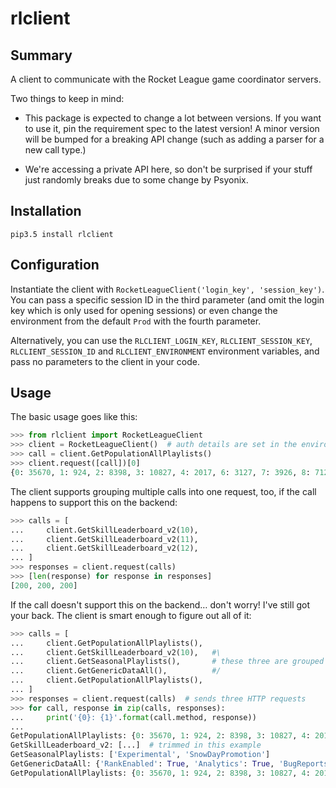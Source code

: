 # rlclient

## Summary

A client to communicate with the Rocket League game coordinator servers.

Two things to keep in mind:

 - This package is expected to change a lot between versions. If you want to use
   it, pin the requirement spec to the latest version! A minor version will be
   bumped for a breaking API change (such as adding a parser for a new call
   type.)

 - We're accessing a private API here, so don't be surprised if your stuff just
   randomly breaks due to some change by Psyonix.

## Installation

```
pip3.5 install rlclient
```

## Configuration

Instantiate the client with `RocketLeagueClient('login_key', 'session_key')`.
You can pass a specific session ID in the third parameter (and omit the login
key which is only used for opening sessions) or even change the environment
from the default `Prod` with the fourth parameter.

Alternatively, you can use the `RLCLIENT_LOGIN_KEY`, `RLCLIENT_SESSION_KEY`,
`RLCLIENT_SESSION_ID` and `RLCLIENT_ENVIRONMENT` environment variables, and pass
no parameters to the client in your code.

## Usage

The basic usage goes like this:

```python
>>> from rlclient import RocketLeagueClient
>>> client = RocketLeagueClient()  # auth details are set in the environment
>>> call = client.GetPopulationAllPlaylists()
>>> client.request([call])[0]
{0: 35670, 1: 924, 2: 8398, 3: 10827, 4: 2017, 6: 3127, 7: 3926, 8: 7123, 9: 2928, 10: 2230, 11: 14718, 12: 2950, 13: 7358, 15: 801, 16: 1629, -2: 3961}
```

The client supports grouping multiple calls into one request, too, if the
call happens to support this on the backend:

```python
>>> calls = [
...     client.GetSkillLeaderboard_v2(10),
...     client.GetSkillLeaderboard_v2(11),
...     client.GetSkillLeaderboard_v2(12),
... ]
>>> responses = client.request(calls)
>>> [len(response) for response in responses]
[200, 200, 200]
```

If the call doesn't support this on the backend… don't worry! I've still got
your back. The client is smart enough to figure out all of it:

```python
>>> calls = [
...     client.GetPopulationAllPlaylists(),
...     client.GetSkillLeaderboard_v2(10),   #\
...     client.GetSeasonalPlaylists(),       # these three are grouped into one HTTP request
...     client.GetGenericDataAll(),          #/
...     client.GetPopulationAllPlaylists(),
... ]
>>> responses = client.request(calls)  # sends three HTTP requests
>>> for call, response in zip(calls, responses):
...     print('{0}: {1}'.format(call.method, response))
...
GetPopulationAllPlaylists: {0: 35670, 1: 924, 2: 8398, 3: 10827, 4: 2017, 6: 3127, 7: 3926, 8: 7123, 9: 2928, 10: 2230, 11: 14718, 12: 2950, 13: 7358, 15: 801, 16: 1629, -2: 3961}
GetSkillLeaderboard_v2: [...]  # trimmed in this example
GetSeasonalPlaylists: ['Experimental', 'SnowDayPromotion']
GetGenericDataAll: {'RankEnabled': True, 'Analytics': True, 'BugReports': False}
GetPopulationAllPlaylists: {0: 35670, 1: 924, 2: 8398, 3: 10827, 4: 2017, 6: 3127, 7: 3926, 8: 7123, 9: 2928, 10: 2230, 11: 14718, 12: 2950, 13: 7358, 15: 801, 16: 1629, -2: 3961}
```
